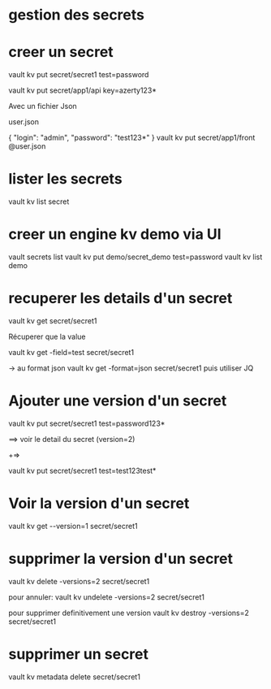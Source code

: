 # gestion des secrets



# creer un secret

vault kv put secret/secret1 test=password



vault kv put secret/app1/api key=azerty123*


Avec un fichier Json

user.json

{
  "login": "admin",
  "password": "test123*"
}
vault kv put secret/app1/front @user.json

# lister les secrets

vault kv list secret



# creer un engine kv demo via UI

vault secrets list
vault kv put demo/secret_demo test=password
vault kv list demo


# recuperer les details d'un secret

vault kv get secret/secret1

Récuperer que la value

vault kv get -field=test secret/secret1

-> au format json
vault kv get -format=json secret/secret1
puis utiliser JQ


# Ajouter une version d'un secret

vault kv put secret/secret1 test=password123*

==> voir le detail du secret (version=2)

+=>    

vault kv put secret/secret1 test=test123test*

# Voir la version d'un secret
vault kv get --version=1 secret/secret1

# supprimer la version d'un secret

vault kv delete -versions=2 secret/secret1

pour annuler:
vault kv undelete -versions=2 secret/secret1

pour supprimer definitivement une version
vault kv destroy -versions=2 secret/secret1

# supprimer un secret

vault kv metadata delete secret/secret1